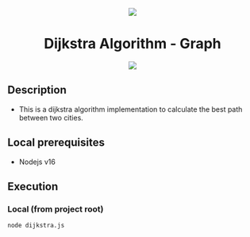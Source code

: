 <div align="center">

![](https://img.shields.io/badge/status-done-green)
</div>

<div align="center">

# Dijkstra Algorithm - Graph

![](https://img.shields.io/badge/Autor-Welington%20Larsen-brightgreen)
</div> 

## Description
- This is a dijkstra algorithm implementation to calculate the best path between two cities.

## Local prerequisites
- Nodejs v16

## Execution
  ### Local (from project root)
    node dijkstra.js